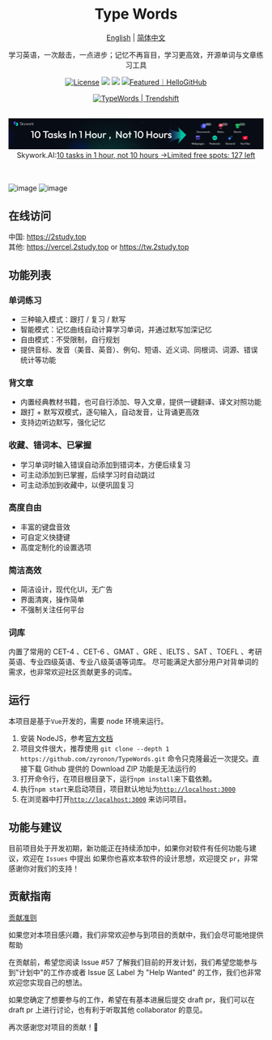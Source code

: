 <h1 align="center">
  Type Words
</h1>

<p align="center">
 <a href="/docs/README.en.md">English</a> | <a href="/README.md">简体中文</a> 
</p>

<p align="center">
  学习英语，一次敲击，一点进步；记忆不再盲目，学习更高效，开源单词与文章练习工具
</p> 

<p align="center">
  <a href="https://github.com/zyronon/type-word/blob/master/LICENSE"><img src="https://img.shields.io/github/license/zyronon/type-word" alt="License"></a>
  <a><img src="https://img.shields.io/badge/PRs-welcome-brightgreen.svg"/></a>
  <a><img src="https://img.shields.io/badge/Powered%20by-Vue-blue"/></a>
  <a href="https://hellogithub.com/repository/eb70616d65604458908fc1736e7d41fc" target="_blank"><img src="https://abroad.hellogithub.com/v1/widgets/recommend.svg?rid=eb70616d65604458908fc1736e7d41fc&claim_uid=k5e4ZAqRjJEGzCW&theme=small" alt="Featured｜HelloGitHub" /></a>
</p>

<div align=center>
<a href="https://trendshift.io/repositories/14139" target="_blank" class="trendshift-badge"><img src="https://trendshift.io/api/badge/repositories/14139" alt="TypeWords | Trendshift" style="width: 250px; height: 55px;" width="250" height="55"/></a>
</div>

<p align="center">
  <br/>
  <a href="https://skywork.ai/p/GrXQb4"><img src="/public/skywork-ai.png" alt="License"></a>
  Skywork.AI:<a href="https://skywork.ai/p/GrXQb4" target="_blank">10 tasks in 1 hour, not 10 hours →Limited free spots: 127 left</a>
  <br/>
  <br/>
  <br/>
</p>  

![image](/public/word.png)
![image](/public/article.png)

## 在线访问

中国: <https://2study.top>   
其他: <https://vercel.2study.top> or <https://tw.2study.top>

## 功能列表

### 单词练习
 
- 三种输入模式：跟打 / 复习 / 默写
- 智能模式：记忆曲线自动计算学习单词，并通过默写加深记忆
- 自由模式：不受限制，自行规划
- 提供音标、发音（美音、英音）、例句、短语、近义词、同根词、词源、错误统计等功能

### 背文章
 
- 内置经典教材书籍，也可自行添加、导入文章，提供一键翻译、译文对照功能
- 跟打 + 默写双模式，逐句输入，自动发音，让背诵更高效
- 支持边听边默写，强化记忆


### 收藏、错词本、已掌握

- 学习单词时输入错误自动添加到错词本，方便后续复习
- 可主动添加到已掌握，后续学习时自动跳过
- 可主动添加到收藏中，以便巩固复习

### 高度自由
- 丰富的键盘音效
- 可自定义快捷键
- 高度定制化的设置选项

### 简洁高效
- 简洁设计，现代化UI，无广告
- 界面清爽，操作简单
- 不强制关注任何平台

### 词库

内置了常用的 CET-4 、CET-6 、GMAT 、GRE 、IELTS 、SAT 、TOEFL 、考研英语、专业四级英语、专业八级英语等词库。
尽可能满足大部分用户对背单词的需求，也非常欢迎社区贡献更多的词库。

## 运行

本项目是基于`Vue`开发的，需要 node 环境来运行。

1. 安装 NodeJS，参考[官方文档](https://nodejs.org/en/download)
2. 项目文件很大，推荐使用 `git clone --depth 1 https://github.com/zyronon/TypeWords.git` 命令只克隆最近一次提交。直接下载
   Github 提供的 Download ZIP 功能是无法运行的
3. 打开命令行，在项目根目录下，运行`npm install`来下载依赖。
4. 执行`npm start`来启动项目，项目默认地址为[`http://localhost:3000`](http://localhost:3000)
5. 在浏览器中打开[`http://localhost:3000`](http://localhost:3000)  来访问项目。

## 功能与建议

目前项目处于开发初期，新功能正在持续添加中，如果你对软件有任何功能与建议，欢迎在 `Issues` 中提出
如果你也喜欢本软件的设计思想，欢迎提交 `pr`，非常感谢你对我们的支持！
 
## 贡献指南
[贡献准则](/docs//CONTRIBUTING.md)

如果您对本项目感兴趣，我们非常欢迎参与到项目的贡献中，我们会尽可能地提供帮助

在贡献前，希望您阅读 Issue #57 了解我们目前的开发计划，我们希望您能参与到"计划中"的工作亦或者 Issue 区 Label 为 "Help Wanted" 的工作，我们也非常欢迎您实现自己的想法。

如果您确定了想要参与的工作，希望在有基本进展后提交 draft pr，我们可以在 draft pr 上进行讨论，也有利于听取其他 collaborator 的意见。

再次感谢您对项目的贡献！🎉


 
